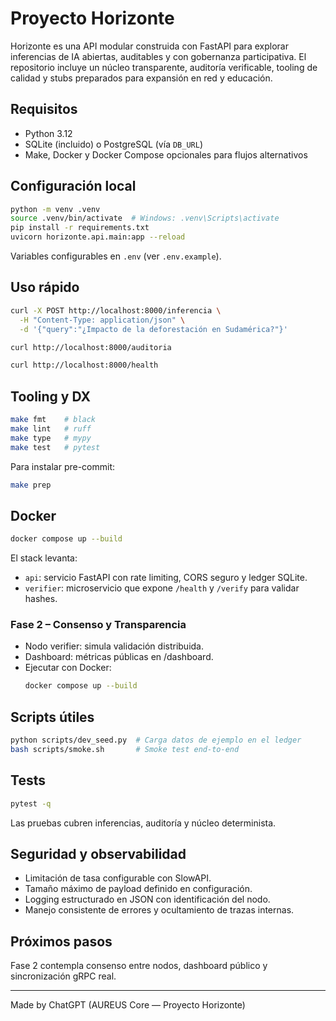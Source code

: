 # Proyecto Horizonte

Horizonte es una API modular construida con FastAPI para explorar inferencias de IA abiertas, auditables y con gobernanza participativa. El repositorio incluye un núcleo transparente, auditoría verificable, tooling de calidad y stubs preparados para expansión en red y educación.

## Requisitos

- Python 3.12
- SQLite (incluido) o PostgreSQL (vía `DB_URL`)
- Make, Docker y Docker Compose opcionales para flujos alternativos

## Configuración local

```bash
python -m venv .venv
source .venv/bin/activate  # Windows: .venv\Scripts\activate
pip install -r requirements.txt
uvicorn horizonte.api.main:app --reload
```

Variables configurables en `.env` (ver `.env.example`).

## Uso rápido

```bash
curl -X POST http://localhost:8000/inferencia \
  -H "Content-Type: application/json" \
  -d '{"query":"¿Impacto de la deforestación en Sudamérica?"}'

curl http://localhost:8000/auditoria

curl http://localhost:8000/health
```

## Tooling y DX

```bash
make fmt    # black
make lint   # ruff
make type   # mypy
make test   # pytest
```

Para instalar pre-commit:

```bash
make prep
```

## Docker

```bash
docker compose up --build
```

El stack levanta:

- `api`: servicio FastAPI con rate limiting, CORS seguro y ledger SQLite.
- `verifier`: microservicio que expone `/health` y `/verify` para validar hashes.

### Fase 2 – Consenso y Transparencia

- Nodo verifier: simula validación distribuida.
- Dashboard: métricas públicas en /dashboard.
- Ejecutar con Docker:
  ```bash
  docker compose up --build
  ```

## Scripts útiles

```bash
python scripts/dev_seed.py  # Carga datos de ejemplo en el ledger
bash scripts/smoke.sh       # Smoke test end-to-end
```

## Tests

```bash
pytest -q
```

Las pruebas cubren inferencias, auditoría y núcleo determinista.

## Seguridad y observabilidad

- Limitación de tasa configurable con SlowAPI.
- Tamaño máximo de payload definido en configuración.
- Logging estructurado en JSON con identificación del nodo.
- Manejo consistente de errores y ocultamiento de trazas internas.

## Próximos pasos

Fase 2 contempla consenso entre nodos, dashboard público y sincronización gRPC real.

---
Made by ChatGPT (AUREUS Core — Proyecto Horizonte)
